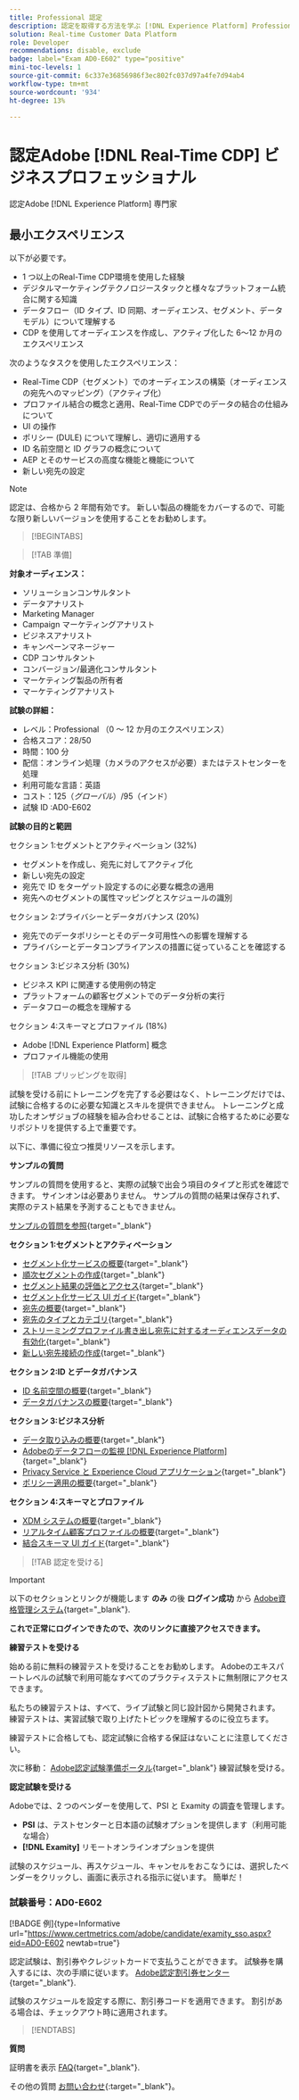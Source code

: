 ```yaml
---
title: Professional 認定
description: 認定を取得する方法を学ぶ [!DNL Experience Platform] Professional in [!DNL Real-Time Customer Data Platform]
solution: Real-time Customer Data Platform
role: Developer
recommendations: disable, exclude
badge: label="Exam AD0-E602" type="positive"
mini-toc-levels: 1
source-git-commit: 6c337e36856986f3ec802fc037d97a4fe7d94ab4
workflow-type: tm+mt
source-wordcount: '934'
ht-degree: 13%

---
```


# 認定Adobe [!DNL Real-Time CDP] ビジネスプロフェッショナル

認定Adobe [!DNL Experience Platform] 専門家

## 最小エクスペリエンス

以下が必要です。

* 1 つ以上のReal-Time CDP環境を使用した経験
* デジタルマーケティングテクノロジースタックと様々なプラットフォーム統合に関する知識
* データフロー（ID タイプ、ID 同期、オーディエンス、セグメント、データモデル）について理解する
* CDP を使用してオーディエンスを作成し、アクティブ化した 6～12 か月のエクスペリエンス

次のようなタスクを使用したエクスペリエンス：

* Real-Time CDP（セグメント）でのオーディエンスの構築（オーディエンスの宛先へのマッピング）（アクティブ化）
* プロファイル結合の概念と適用、Real-Time CDPでのデータの結合の仕組みについて
* UI の操作
* ポリシー (DULE) について理解し、適切に適用する
* ID 名前空間と ID グラフの概念について
* AEP とそのサービスの高度な機能と機能について
* 新しい宛先の設定

>[!NOTE]
>
>認定は、合格から 2 年間有効です。 新しい製品の機能をカバーするので、可能な限り新しいバージョンを使用することをお勧めします。

>[!BEGINTABS]

>[!TAB 準備]

**対象オーディエンス：**

* ソリューションコンサルタント
* データアナリスト
* Marketing Manager
* Campaign マーケティングアナリスト
* ビジネスアナリスト
* キャンペーンマネージャー
* CDP コンサルタント
* コンバージョン/最適化コンサルタント
* マーケティング製品の所有者
* マーケティングアナリスト

**試験の詳細：**

* レベル：Professional （0 ～ 12 か月のエクスペリエンス）
* 合格スコア：28/50
* 時間：100 分
* 配信：オンライン処理（カメラのアクセスが必要）またはテストセンターを処理
* 利用可能な言語：英語
* コスト：$125（グローバル）/$95（インド）
* 試験 ID :AD0-E602

**試験の目的と範囲**

セクション 1:セグメントとアクティベーション (32%)

* セグメントを作成し、宛先に対してアクティブ化
* 新しい宛先の設定
* 宛先で ID をターゲット設定するのに必要な概念の適用
* 宛先へのセグメントの属性マッピングとスケジュールの識別

セクション 2:プライバシーとデータガバナンス (20%)

* 宛先でのデータポリシーとそのデータ可用性への影響を理解する
* プライバシーとデータコンプライアンスの措置に従っていることを確認する

セクション 3:ビジネス分析 (30%)

* ビジネス KPI に関連する使用例の特定
* プラットフォームの顧客セグメントでのデータ分析の実行
* データフローの概念を理解する

セクション 4:スキーマとプロファイル (18%)

* Adobe [!DNL Experience Platform] 概念
* プロファイル機能の使用

>[!TAB プリッピングを取得]

試験を受ける前にトレーニングを完了する必要はなく、トレーニングだけでは、試験に合格するのに必要な知識とスキルを提供できません。 トレーニングと成功したオンザジョブの経験を組み合わせることは、試験に合格するために必要なリポジトリを提供する上で重要です。

以下に、準備に役立つ推奨リソースを示します。

**サンプルの質問**

サンプルの質問を使用すると、実際の試験で出会う項目のタイプと形式を確認できます。 サインオンは必要ありません。 サンプルの質問の結果は保存されず、実際のテスト結果を予測することもできません。

[サンプルの質問を参照](https://scorpion.caveon.com/launchpad/ad3-e602-adobe-real-time-cdp-business-practitioner-professional-sample-questions){target="_blank"}

**セクション 1:セグメントとアクティベーション**

* [セグメント化サービスの概要](https://experienceleague.adobe.com/docs/experience-platform/xdm/home.html?lang=ja){target="_blank"}
* [順次セグメントの作成](https://experienceleague.adobe.com/docs/platform-learn/tutorials/segments/create-sequential-segments.html?lang=en){target="_blank"}
* [セグメント結果の評価とアクセス](https://experienceleague.adobe.com/docs/experience-platform/segmentation/tutorials/evaluate-a-segment.html?lang=ja){target="_blank"}
* [セグメント化サービス UI ガイド](https://experienceleague.adobe.com/docs/experience-platform/segmentation/ui/overview.html?lang=en#scheduled-segmentation){target="_blank"}
* [宛先の概要](https://experienceleague.adobe.com/docs/experience-platform/destinations/home.html?lang=ja){target="_blank"}
* [宛先のタイプとカテゴリ](https://experienceleague.adobe.com/docs/experience-platform/destinations/destination-types.html?lang=en){target="_blank"}
* [ストリーミングプロファイル書き出し宛先に対するオーディエンスデータの有効化](https://experienceleague.adobe.com/docs/experience-platform/destinations/ui/activate/activate-streaming-profile-destinations.html?lang=en){target="_blank"}
* [新しい宛先接続の作成](https://experienceleague.adobe.com/docs/experience-platform/destinations/ui/connect-destination.html?lang=ja){target="_blank"}

**セクション 2:ID とデータガバナンス**

* [ID 名前空間の概要](https://experienceleague.adobe.com/docs/experience-platform/identity/namespaces.html?lang=ja){target="_blank"}
* [データガバナンスの概要](https://experienceleague.adobe.com/docs/experience-platform/data-governance/home.html?lang=ja){target="_blank"}

**セクション 3:ビジネス分析**

* [データ取り込みの概要](https://experienceleague.adobe.com/docs/experience-platform/ingestion/home.html?lang=en){target="_blank"}
* [Adobeのデータフローの監視 [!DNL Experience Platform]](https://experienceleague.adobe.com/docs/platform-learn/tutorials/monitoring/data-monitoring.html?lang=en){target="_blank"}
* [Privacy Service と Experience Cloud アプリケーション](https://experienceleague.adobe.com/docs/experience-platform/privacy/experience-cloud-apps.html?lang=en){target="_blank"}
* [ポリシー適用の概要](https://experienceleague.adobe.com/docs/experience-platform/data-governance/enforcement/overview.html?lang=en){target="_blank"}

**セクション 4:スキーマとプロファイル**

* [XDM システムの概要](https://experienceleague.adobe.com/docs/experience-platform/xdm/home.html?lang=ja){target="_blank"}
* [リアルタイム顧客プロファイルの概要](https://experienceleague.adobe.com/docs/experience-platform/rtcdp/profile/profile-overview.html?lang=en){target="_blank"}
* [結合スキーマ UI ガイド](https://experienceleague.adobe.com/docs/experience-platform/profile/union-schemas/union-schema.html?lang=ja){target="_blank"}

>[!TAB 認定を受ける]

>[!IMPORTANT]
>
>以下のセクションとリンクが機能します **のみ**  の後 **ログイン成功** から [Adobe資格管理システム](http://www.certmetrics.com/adobe){target="_blank"}.

**これで正常にログインできたので、次のリンクに直接アクセスできます。**

**練習テストを受ける**

始める前に無料の練習テストを受けることをお勧めします。 Adobeのエキスパートレベルの試験で利用可能なすべてのプラクティステストに無制限にアクセスできます。

私たちの練習テストは、すべて、ライブ試験と同じ設計図から開発されます。 練習テストは、実習試験で取り上げたトピックを理解するのに役立ちます。

練習テストに合格しても、認定試験に合格する保証はないことに注意してください。

次に移動： [Adobe認定試験準備ポータル](https://www.certmetrics.com/adobe/candidate/gmetrix_sso.aspx){target="_blank"} 練習試験を受ける。

**認定試験を受ける**

Adobeでは、2 つのベンダーを使用して、PSI と Examity の調査を管理します。

* **PSI** は、テストセンターと日本語の試験オプションを提供します（利用可能な場合）
* **[!DNL Examity]** リモートオンラインオプションを提供

試験のスケジュール、再スケジュール、キャンセルをおこなうには、選択したベンダーをクリックし、画面に表示される指示に従います。 簡単だ！

### 試験番号：AD0-E602

[!BADGE 例]{type=Informative url="https://www.certmetrics.com/adobe/candidate/examity_sso.aspx?eid=AD0-E602 newtab=true"}

認定試験は、割引券やクレジットカードで支払うことができます。 試験券を購入するには、次の手順に従います。 [Adobe認定割引券センター](https://market.xvoucher.com/adobe/global){target="_blank"}.

試験のスケジュールを設定する際に、割引券コードを適用できます。 割引がある場合は、チェックアウト時に適用されます。

>[!ENDTABS]

**質問**

証明書を表示 [FAQ](https://experienceleague.adobe.com/docs/certification/certification/faq.html?lang=en){target="_blank"}.

その他の質問 [お問い合わせ](mailto:certif@adobe.com){:target=&quot;_blank&quot;}。
